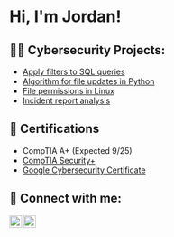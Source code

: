 <h1>Hi, I'm Jordan! </h1>
<h2>👨‍💻 Cybersecurity Projects:</h2>

  - [Apply filters to SQL queries](https://github.com/jordanjones3609/ApplyFiltersSQLQueries)
  - [Algorithm for file updates in Python](https://github.com/jordanjones3609/FileUpdatesAlgorithmPython)
  - [File permissions in Linux](https://github.com/jordanjones3609/LinuxFilePermissions)
  - [Incident report analysis](https://github.com/jordanjones3609/IncidentReportAnalysis)


<h2>📃 Certifications</h2>

- CompTIA A+ (Expected 9/25)
- [CompTIA Security+](https://www.credly.com/badges/de90d755-d584-47b1-82fc-8407be8282d6/public_url)
- [Google Cybersecurity Certificate](https://www.credly.com/badges/671b54a0-eb18-48c1-a949-a1458ef16f90/public_url)


<h2> 🤳 Connect with me:</h2>

[<img align="left" alt="JordanJones | LinkedIn" width="22px" src="https://cdn.jsdelivr.net/npm/simple-icons@v3/icons/linkedin.svg" />][linkedin]
[<img align="left" alt="JordanJones | Instagram" width="22px" src="https://cdn.jsdelivr.net/npm/simple-icons@v3/icons/instagram.svg" />][instagram]

[instagram]: https://www.instagram.com/jj1s_9/
[linkedin]: https://linkedin.com/in/jordanjones3609

<!--
**jordanjones3609/jordanjones3609** is a ✨ _special_ ✨ repository because its `README.md` (this file) appears on your GitHub profile.

Here are some ideas to get you started:

- 🔭 I’m currently working on ...
- 🌱 I’m currently learning ...
- 👯 I’m looking to collaborate on ...
- 🤔 I’m looking for help with ...
- 💬 Ask me about ...
- 📫 How to reach me: ...
- 😄 Pronouns: ...
- ⚡ Fun fact: ...
-->
